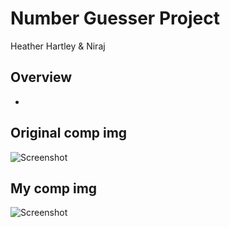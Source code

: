 # Number Guesser Project
Heather Hartley & Niraj

## Overview
- 

## Original comp img
![Screenshot](static-comp-challenge-1-img.png)

## My comp img
![Screenshot](hh-comp-challenge-1-img.png)
